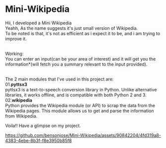 # Mini-Wikipedia
Hii, I developed a Mini Wikipedia<br>
Yeahh, As the name suggests it's just small version of Wikipedia.<br>
To be noted is that, it's not as efficient as i expect it to be, and i am trying to improve it.<br>
<br>

Working:<br>
You can enter an input(can be your area of interest) and it will get you the information*(will fetch you a summary relevant to the input provided).<br>
<br>

The 2 main modules that I've used in this project are:<br>
01.**pyttsx3**<br>
pyttsx3 is a text-to-speech conversion library in Python. Unlike alternative libraries, it works offline, and is compatible with both Python 2 and 3.<br>
02.**wikipedia**<br>
Python provides the Wikipedia module (or API) to scrap the data from the Wikipedia pages. This module allows us to get and parse the information from Wikipedia.<br>



Voila!! Have a glimpse on my project.<br>






https://github.com/bensonjose/Mini-Wikipedia/assets/90842204/4fd319a8-4383-4ebe-8b3f-f8e3950b85f8


